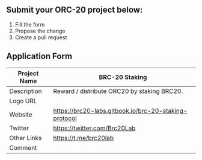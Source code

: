 ## Submit your ORC-20 project below:

1. Fill the form
2. Propose the change
3. Create a pull request

## Application Form
| Project Name  | BRC-20 Staking                       |
|---------------|-------------------------|
| Description   | Reward / distribute ORC20 by staking BRC20.                       |
| Logo URL      |                         |
| Website       | https://brc20-labs.gitbook.io/brc-20-staking-protocol                     |
| Twitter       | https://twitter.com/Brc20Lab                       |
| Other Links   | https://t.me/brc20lab                       |
| Comment       |                         |
